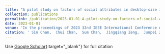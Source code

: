 ```yaml
---
title: "A pilot study on factors of social attributes in desktop-size interactive robots"
collection: publications
permalink: /publication/2023-01-01-A-pilot-study-on-factors-of-social-attributes-in-desktop-size-interactive-robots
date: 2023-01-01
venue: 'In the proceedings of 2023 32nd IEEE International Conference on Robot and Human Interactive Communication (RO-MAN)'
citation: ' Sin Chan,  Chui Chan,  Sum Chan,  Jingqiang Zeng,  Junpei Zhong, &quot;A pilot study on factors of social attributes in desktop-size interactive robots.&quot; In the proceedings of 2023 32nd IEEE International Conference on Robot and Human Interactive Communication (RO-MAN), 2023.'
---
```

Use [Google Scholar](https://scholar.google.com/scholar?q=A+pilot+study+on+factors+of+social+attributes+in+desktop+size+interactive+robots){:target="_blank"} for full citation